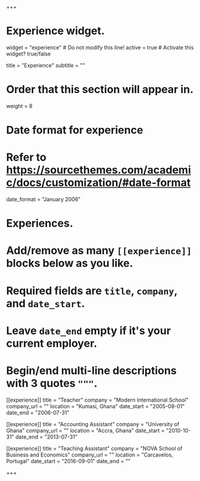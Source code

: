 +++
# Experience widget.
widget = "experience"  # Do not modify this line!
active = true  # Activate this widget? true/false

title = "Experience"
subtitle = ""

# Order that this section will appear in.
weight = 8

# Date format for experience
#   Refer to https://sourcethemes.com/academic/docs/customization/#date-format
date_format = "January 2006"

# Experiences.
#   Add/remove as many `[[experience]]` blocks below as you like.
#   Required fields are `title`, `company`, and `date_start`.
#   Leave `date_end` empty if it's your current employer.
#   Begin/end multi-line descriptions with 3 quotes `"""`.
[[experience]]
  title = "Teacher"
  company = "Modern International School"
  company_url = ""
  location = "Kumasi, Ghana"
  date_start = "2005-08-01"
  date_end = "2006-07-31"


[[experience]]
  title = "Accounting Assistant"
  company = "University of Ghana"
  company_url = ""
  location = "Accra, Ghana"
  date_start = "2010-10-31"
  date_end = "2013-07-31"
  
  
  [[experience]]
  title = "Teaching Assistant"
  company = "NOVA School of Business and Economics"
  company_url = ""
  location = "Carcavelos, Portugal"
  date_start = "2016-09-01"
  date_end = ""


+++
